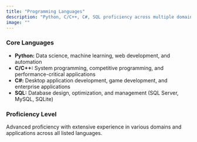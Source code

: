 ```yaml
---
title: "Programming Languages"
description: "Python, C/C++, C#, SQL proficiency across multiple domains"
image: ""
---
```


### Core Languages
- **Python:** Data science, machine learning, web development, and automation
- **C/C++:** System programming, competitive programming, and performance-critical applications
- **C#:** Desktop application development, game development, and enterprise applications
- **SQL:** Database design, optimization, and management (SQL Server, MySQL, SQLite)

### Proficiency Level
Advanced proficiency with extensive experience in various domains and applications across all listed languages.
